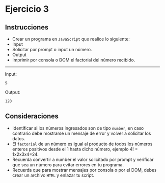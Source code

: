 # Ejercicio 3
## Instrucciones
- Crear un programa en `JavaScript` que realice lo siguiente:
- Input
- Solicitar por prompt o input un número.
- Output
- Imprimir por consola o DOM el factorial del número recibido.
--- 
Input:
```
5
```
Output:
``` 
120
```
## Consideraciones

- Identificar si los números ingresados son de tipo `number`, en caso contrario debe mostrarse un mensaje de error y volver a solicitar los datos.
- El `factorial` de un número es igual al producto de todos los números enteros positivos desde el 1 hasta dicho número, ejemplo 4! = 1x2x3x4=24.
- Recuerda convertir a number el valor solicitado por prompt y verificar que sea un número para evitar errores en tu programa.
- Recuerda que para mostrar mensajes por consola o por el DOM, debes crear un archivo `HTML` y enlazar tu script.

